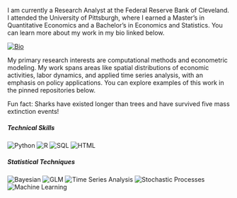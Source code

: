 
I am currently a Research Analyst at the Federal Reserve Bank of Cleveland. I attended the University of Pittsburgh, where I earned a Master’s in Quantitative Economics and a Bachelor’s in Economics and Statistics. You can learn more about my work in my bio linked below. 
 
 [![Bio](https://img.shields.io/badge/FRB%20Bio-View%20Profile-blue?style=flat)](https://www.clevelandfed.org/people/profiles/q/quinlan-rory-g)

My primary research interests are computational methods and econometric modeling. My work spans areas like spatial distributions of economic activities, labor dynamics, and applied time series analysis, with an emphasis on policy applications. You can explore examples of this work in the pinned repositories below.


Fun fact: Sharks have existed longer than trees and have survived five mass extinction events!

##### Technical Skills
![Python](https://img.shields.io/badge/Python-3776AB?style=flat&logo=python&logoColor=white)
![R](https://img.shields.io/badge/R-276DC3?style=flat&logo=R&logoColor=white)
![SQL](https://img.shields.io/badge/SQL-2F6D97?style=flat&logo=mysql&logoColor=white)
![HTML](https://img.shields.io/badge/HTML-2F8F7B?style=flat&logo=html5&logoColor=white)


##### Statistical Techniques
![Bayesian](https://img.shields.io/badge/Bayesian%20Analysis-9B59B6?style=flat&logo=statistics&logoColor=white)
![GLM](https://img.shields.io/badge/GLM%20(Generalized%20Linear%20Models)-0E76A8?style=flat)
![Time Series Analysis](https://img.shields.io/badge/Forecasting-1E90FF?style=flat)
![Stochastic Processes](https://img.shields.io/badge/Stochastic%20Processes-6A5ACD?style=flat)
![Machine Learning](https://img.shields.io/badge/Machine%20Learning-4CAF50?style=flat)










